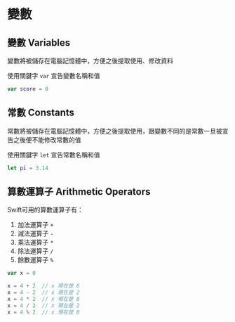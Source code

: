 # 變數

## 變數 Variables

變數將被儲存在電腦記憶體中，方便之後提取使用、修改資料

使用關鍵字 `var` 宣告變數名稱和值

```swift
var score = 0
```

## 常數 Constants <a href="#heading-constants" id="heading-constants"></a>

常數將被儲存在電腦記憶體中，方便之後提取使用，跟變數不同的是常數一旦被宣告之後便不能修改常數的值

使用關鍵字 `let` 宣告常數名稱和值

```swift
let pi = 3.14
```

## 算數運算子 Arithmetic Operators <a href="#heading-arithmetic-operators" id="heading-arithmetic-operators"></a>

Swift可用的算數運算子有：

1. 加法運算子 `+`
2. 減法運算子 `-`
3. 乘法運算子 `*`
4. 除法運算子 `/`
5. 餘數運算子 `%`

```swift
var x = 0

x = 4 + 2  // x 現在是 6
x = 4 - 2  // x 現在是 2
x = 4 * 2  // x 現在是 8
x = 4 / 2  // x 現在是 2
x = 4 % 2  // x 現在是 0
```
